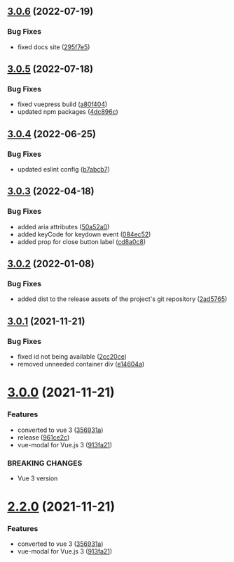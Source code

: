 ## [3.0.6](https://github.com/kouts/vue-modal/compare/v3.0.5...v3.0.6) (2022-07-19)


### Bug Fixes

* fixed docs site ([295f7e5](https://github.com/kouts/vue-modal/commit/295f7e575e9fb09690111fb680ffa89db2cc75bc))

## [3.0.5](https://github.com/kouts/vue-modal/compare/v3.0.4...v3.0.5) (2022-07-18)


### Bug Fixes

* fixed vuepress build ([a80f404](https://github.com/kouts/vue-modal/commit/a80f40457bdf263c270fb256347171ae698de462))
* updated npm packages ([4dc896c](https://github.com/kouts/vue-modal/commit/4dc896c8ef6627055826cf723b9d3d1716f0ef4a))

## [3.0.4](https://github.com/kouts/vue-modal/compare/v3.0.3...v3.0.4) (2022-06-25)


### Bug Fixes

* updated eslint config ([b7abcb7](https://github.com/kouts/vue-modal/commit/b7abcb746ba5492c4989d565ee21e461232436f6))

## [3.0.3](https://github.com/kouts/vue-modal/compare/v3.0.2...v3.0.3) (2022-04-18)


### Bug Fixes

* added aria attributes ([50a52a0](https://github.com/kouts/vue-modal/commit/50a52a0146082502eb88d534ab2ee46ac2b889f8))
* added keyCode for keydown event ([084ec52](https://github.com/kouts/vue-modal/commit/084ec525fbb0a437412c00df7868b3e8cbf90c65))
* added prop for close button label ([cd8a0c8](https://github.com/kouts/vue-modal/commit/cd8a0c802df7e219504fbbeeb923d7ece045d949))

## [3.0.2](https://github.com/kouts/vue-modal/compare/v3.0.1...v3.0.2) (2022-01-08)


### Bug Fixes

* added dist to the release assets of the project's git repository ([2ad5765](https://github.com/kouts/vue-modal/commit/2ad57651db8725792c0168fc05db9288657aedbd))

## [3.0.1](https://github.com/kouts/vue-modal/compare/v3.0.0...v3.0.1) (2021-11-21)


### Bug Fixes

* fixed id not being available ([2cc20ce](https://github.com/kouts/vue-modal/commit/2cc20ce4b776cb1b52ef33983883955ba62208d3))
* removed unneeded container div ([e14604a](https://github.com/kouts/vue-modal/commit/e14604a86908d3c822ad3e01bd13392e3e3d4a55))

# [3.0.0](https://github.com/kouts/vue-modal/compare/v2.1.1...v3.0.0) (2021-11-21)


### Features

* converted to vue 3 ([356931a](https://github.com/kouts/vue-modal/commit/356931ac81fb48590b96904b26df4264497794c1))
* release ([961ce2c](https://github.com/kouts/vue-modal/commit/961ce2c7cef08e5c551af5cfc8463168a1eba219))
* vue-modal for Vue.js 3 ([913fa21](https://github.com/kouts/vue-modal/commit/913fa2177eaa4fa330821b6505e539a8d8d82e75))


### BREAKING CHANGES

* Vue 3 version

# [2.2.0](https://github.com/kouts/vue-modal/compare/v2.1.1...v2.2.0) (2021-11-21)


### Features

* converted to vue 3 ([356931a](https://github.com/kouts/vue-modal/commit/356931ac81fb48590b96904b26df4264497794c1))
* vue-modal for Vue.js 3 ([913fa21](https://github.com/kouts/vue-modal/commit/913fa2177eaa4fa330821b6505e539a8d8d82e75))
